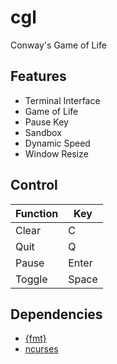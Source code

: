 # cgl
Conway's Game of Life

## Features
* Terminal Interface
* Game of Life
* Pause Key
* Sandbox
* Dynamic Speed
* Window Resize

## Control
| Function | Key   |
|----------|-------|
| Clear    | C     |
| Quit     | Q     |
| Pause    | Enter |
| Toggle   | Space |

## Dependencies
* [{fmt}](https://github.com/fmtlib/fmt)
* [ncurses](https://invisible-island.net/)